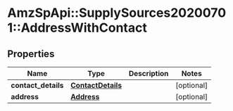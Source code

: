 # AmzSpApi::SupplySources20200701::AddressWithContact

## Properties
Name | Type | Description | Notes
------------ | ------------- | ------------- | -------------
**contact_details** | [**ContactDetails**](ContactDetails.md) |  | [optional] 
**address** | [**Address**](Address.md) |  | [optional] 


